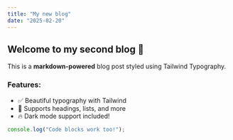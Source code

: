 ```yaml
---
title: "My new blog"
date: "2025-02-20"
---
```


## Welcome to my second blog 🎉


This is a **markdown-powered** blog post styled using Tailwind Typography.

### Features:
- ✅ Beautiful typography with Tailwind
- 📖 Supports headings, lists, and more
- 🔥 Dark mode support included!

```js
console.log("Code blocks work too!");
